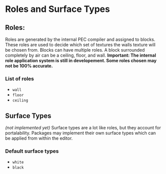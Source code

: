 # Roles and Surface Types

## Roles:
Roles are generated by the internal PEC compiler and assigned to blocks.
These roles are used to decide which set of textures the walls texture will be chosen from.
Blocks can have multiple roles. A block surrounded completely by air can be a ceiling, floor, and wall.
**Important: The internal role application system is still in developement. Some roles chosen may not be 100% accurate.**

### List of roles
* `wall`
* `floor`
* `ceiling`

## Surface Types
*(not implemented yet)*
Surface types are a lot like roles, but they account for portalability.
Packages may implement their own surface types which can be applied from within the editor.

### Default surface types
* `white`
* `black`
